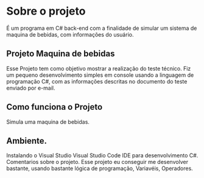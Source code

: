 # Sobre o projeto
É um programa em C# back-end com a finalidade de simular um sistema de maquina de bebidas, com informações do usuário.

## Projeto Maquina de bebidas
Esse Projeto tem como objetivo mostrar a realização do teste técnico. Fiz um pequeno desenvolvimento simples em console usando a linguagem de programação C#, com as informações descritas no documento do teste enviado por e-mail.

## Como funciona o Projeto
Simula uma maquina de bebidas.

## Ambiente.
Instalando o Visual Studio
Visual Studio Code IDE para desenvolvimento C#.
Comentarios sobre o projeto.
Esse projeto eu conseguir me desenvolver bastante, usando bastante lógica de programação, Variavéis, Operadores.
